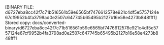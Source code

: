 [BINARY FILE: d6727eba8cc42f7c71b516561b59e6565bf7476612578e921c4df5e5757124e67cf9952b4fa3798ad0e2507c647745b65495b2127b16e58e4273b848fff1]
Stored copy: docs/converted-binary/d6727eba8cc42f7c71b516561b59e6565bf7476612578e921c4df5e5757124e67cf9952b4fa3798ad0e2507c647745b65495b2127b16e58e4273b848fff1

